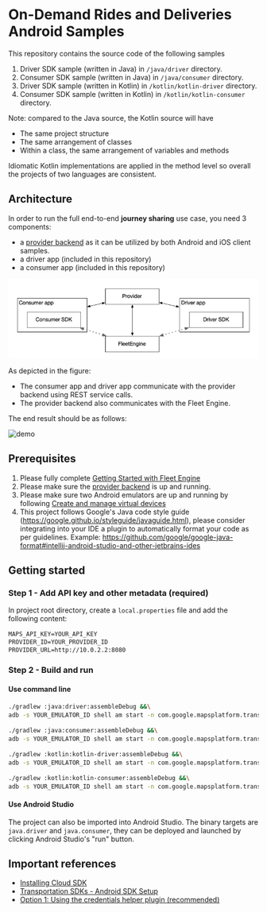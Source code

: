# On-Demand Rides and Deliveries Android Samples

This repository contains the source code of the following samples

1. Driver SDK sample (written in Java) in `/java/driver` directory.
2. Consumer SDK sample (written in Java) in `/java/consumer` directory.
3. Driver SDK sample (written in Kotlin) in `/kotlin/kotlin-driver` directory.
4. Consumer SDK sample (written in Kotlin) in `/kotlin/kotlin-consumer` directory.

Note: compared to the Java source, the Kotlin source will have
- The same project structure
- The same arrangement of classes
- Within a class, the same arrangement of variables and methods

Idiomatic Kotlin implementations are applied in the method level so overall
the projects of two languages are consistent.

## Architecture

In order to run the full end-to-end **journey sharing** use case, you need 3
components:

- a [provider backend](https://github.com/googlemaps/java-on-demand-rides-deliveries-stub-provider)
  as it can be utilized by both Android and iOS client samples.
- a driver app (included in this repository)
- a consumer app (included in this repository)

![diagram](documentation/samples_components.png)

As depicted in the figure:

- The consumer app and driver app communicate with the provider backend using
  REST service calls.
- The provider backend also communicates with the Fleet Engine.

The end result should be as follows:

![demo](documentation/journey_sharing.gif)

## Prerequisites
1. Please fully complete [Getting Started with Fleet Engine](https://developers.google.com/maps/documentation/transportation-logistics/on-demand-rides-deliveries-solution/trip-order-progress/fleet-engine)
2. Please make sure the [provider backend](https://github.com/googlemaps/java-on-demand-rides-deliveries-stub-provider)
is up and running.
3. Please make sure two Android emulators are up and running by following
[Create and manage virtual devices](https://developer.android.com/studio/run/managing-avds)
4. This project follows Google's Java code style guide
   (https://google.github.io/styleguide/javaguide.html), please consider
   integrating into your IDE a plugin to automatically format your code as per
   guidelines. Example: https://github.com/google/google-java-format#intellij-android-studio-and-other-jetbrains-ides

## Getting started

### Step 1 - Add API key and other metadata (required)
In project root directory, create a `local.properties` file and add the
following content:

```
MAPS_API_KEY=YOUR_API_KEY
PROVIDER_ID=YOUR_PROVIDER_ID
PROVIDER_URL=http://10.0.2.2:8080
```


### Step 2 - Build and run

#### Use command line

```bash
./gradlew :java:driver:assembleDebug &&\
adb -s YOUR_EMULATOR_ID shell am start -n com.google.mapsplatform.transportation.sample.driver/.SplashScreenActivity
```

```bash
./gradlew :java:consumer:assembleDebug &&\
adb -s YOUR_EMULATOR_ID shell am start -n com.google.mapsplatform.transportation.sample.consumer/.SplashScreenActivity
```

```bash
./gradlew :kotlin:kotlin-driver:assembleDebug &&\
adb -s YOUR_EMULATOR_ID shell am start -n com.google.mapsplatform.transportation.sample.kotlindriver/.SplashScreenActivity
```

```bash
./gradlew :kotlin:kotlin-consumer:assembleDebug &&\
adb -s YOUR_EMULATOR_ID shell am start -n com.google.mapsplatform.transportation.sample.kotlinconsumer/.SplashScreenActivity
```

#### Use Android Studio
The project can also be imported into Android Studio. The binary targets are
`java.driver` and `java.consumer`, they can be deployed and launched by clicking
Android Studio's "run" button.

## Important references

- [Installing Cloud SDK](https://cloud.google.com/sdk/docs/install)
- [Transportation SDKs - Android SDK Setup](https://developers.google.com/maps/documentation/transportation-logistics/android_sdk_setup)
- [Option 1: Using the credentials helper plugin (recommended)](https://developers.google.com/maps/documentation/transportation-logistics/android_sdk_setup#option_1_using_the_credentials_helper_plugin_recommended)
